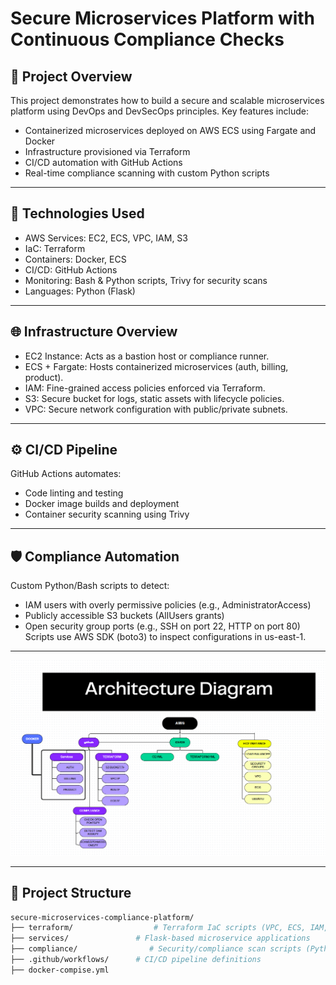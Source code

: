 # Secure Microservices Platform with Continuous Compliance Checks

## 🚀 Project Overview

This project demonstrates how to build a secure and scalable microservices platform using DevOps and DevSecOps principles. Key features include:

- Containerized microservices deployed on AWS ECS using Fargate and Docker
- Infrastructure provisioned via Terraform
- CI/CD automation with GitHub Actions
- Real-time compliance scanning with custom Python scripts
  
---

## 🔧 Technologies Used

- AWS Services: EC2, ECS, VPC, IAM, S3
- IaC: Terraform
- Containers: Docker, ECS
- CI/CD: GitHub Actions
- Monitoring: Bash & Python scripts, Trivy for security scans
- Languages: Python (Flask)

---

## 🌐 Infrastructure Overview

- EC2 Instance: Acts as a bastion host or compliance runner.
- ECS + Fargate: Hosts containerized microservices (auth, billing, product).
- IAM: Fine-grained access policies enforced via Terraform.
- S3: Secure bucket for logs, static assets with lifecycle policies.
- VPC: Secure network configuration with public/private subnets.

---

## ⚙️ CI/CD Pipeline

GitHub Actions automates:

- Code linting and testing
- Docker image builds and deployment
- Container security scanning using Trivy

---

## 🛡️ Compliance Automation

Custom Python/Bash scripts to detect:

- IAM users with overly permissive policies (e.g., AdministratorAccess)
- Publicly accessible S3 buckets (AllUsers grants)
- Open security group ports (e.g., SSH on port 22, HTTP on port 80)
Scripts use AWS SDK (boto3) to inspect configurations in us-east-1.

---

![Alt text](DIAGRAM.png)

---
## 📁 Project Structure

```bash
secure-microservices-compliance-platform/
├── terraform/                  # Terraform IaC scripts (VPC, ECS, IAM, etc.)
├── services/               # Flask-based microservice applications
├── compliance/                # Security/compliance scan scripts (Python/Bash)
├── .github/workflows/      # CI/CD pipeline definitions
├── docker-compise.yml
